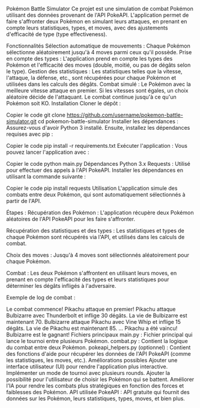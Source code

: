 Pokémon Battle Simulator
Ce projet est une simulation de combat Pokémon utilisant des données provenant de l'API PokeAPI. L'application permet de faire s'affronter deux Pokémon en simulant leurs attaques, en prenant en compte leurs statistiques, types, et moves, avec des ajustements d'efficacité de type (type effectiveness).

Fonctionnalités
Sélection automatique de mouvements : Chaque Pokémon sélectionne aléatoirement jusqu'à 4 moves parmi ceux qu'il possède.
Prise en compte des types : L'application prend en compte les types des Pokémon et l'efficacité des moves (double, moitié, ou pas de dégâts selon le type).
Gestion des statistiques : Les statistiques telles que la vitesse, l'attaque, la défense, etc., sont récupérées pour chaque Pokémon et utilisées dans les calculs des dégâts.
Combat simulé : Le Pokémon avec la meilleure vitesse attaque en premier. Si les vitesses sont égales, un choix aléatoire décide de l'attaquant. Le combat continue jusqu'à ce qu'un Pokémon soit KO.
Installation
Cloner le dépôt :

Copier le code
git clone https://github.com/username/pokemon-battle-simulator.git
cd pokemon-battle-simulator
Installer les dépendances : Assurez-vous d'avoir Python 3 installé. Ensuite, installez les dépendances requises avec pip :

Copier le code
pip install -r requirements.txt
Exécuter l'application : Vous pouvez lancer l'application avec :

Copier le code
python main.py
Dépendances
Python 3.x
Requests : Utilisé pour effectuer des appels à l'API PokeAPI.
Installer les dépendances en utilisant la commande suivante :

Copier le code
pip install requests
Utilisation
L'application simule des combats entre deux Pokémon, qui sont automatiquement sélectionnés à partir de l'API.

Étapes :
Récupération des Pokémon : L'application récupère deux Pokémon aléatoires de l'API PokeAPI pour les faire s'affronter.

Récupération des statistiques et des types : Les statistiques et types de chaque Pokémon sont récupérés via l'API, et utilisés dans les calculs de combat.

Choix des moves : Jusqu'à 4 moves sont sélectionnés aléatoirement pour chaque Pokémon.

Combat : Les deux Pokémon s'affrontent en utilisant leurs moves, en prenant en compte l'efficacité des types et leurs statistiques pour déterminer les dégâts infligés à l'adversaire.

Exemple de log de combat :

Le combat commence! Pikachu attaque en premier!
Pikachu attaque Bulbizarre avec Thunderbolt et inflige 30 dégâts.
La vie de Bulbizarre est maintenant 70.
Bulbizarre attaque Pikachu avec Vine Whip et inflige 15 dégâts.
La vie de Pikachu est maintenant 85.
...
Pikachu a été vaincu! Bulbizarre est le gagnant!
Fichiers principaux
main.py : Fichier principal qui lance le tournoi entre plusieurs Pokémon.
combat.py : Contient la logique du combat entre deux Pokémon.
pokeapi_helpers.py (optionnel) : Contient des fonctions d'aide pour récupérer les données de l'API PokeAPI (comme les statistiques, les moves, etc.).
Améliorations possibles
Ajouter une interface utilisateur (UI) pour rendre l'application plus interactive.
Implémenter un mode de tournoi avec plusieurs rounds.
Ajouter la possibilité pour l'utilisateur de choisir les Pokémon qui se battent.
Améliorer l'IA pour rendre les combats plus stratégiques en fonction des forces et faiblesses des Pokémon.
API utilisée
PokeAPI : API gratuite qui fournit des données sur les Pokémon, leurs statistiques, types, moves, et bien plus.
